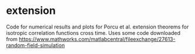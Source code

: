 # extension
Code for numerical results and plots for Porcu et al. extension theorems for isotropic correlation functions cross time. Uses some code downloaded from https://www.mathworks.com/matlabcentral/fileexchange/27613-random-field-simulation

